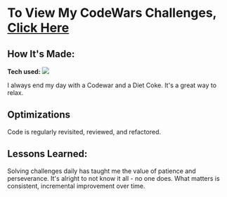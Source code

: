 ﻿# To View My CodeWars Challenges, <a target="_blank" href="https://www.codewars.com/users/seb-lex">Click Here</a> 
 
 ## How It's Made:

**Tech used:** <img src="https://img.shields.io/static/v1?label=|&message=JAVASCRIPT&color=3c7f5d&style=plastic&logo=javascript"/>

I always end my day with a Codewar and a Diet Coke. It's a great way to relax.

## Optimizations

Code is regularly revisited, reviewed, and refactored.

## Lessons Learned:

Solving challenges daily has taught me the value of patience and perseverance. It's alright to not know it all - no one does. What matters is consistent, incremental improvement over time.
